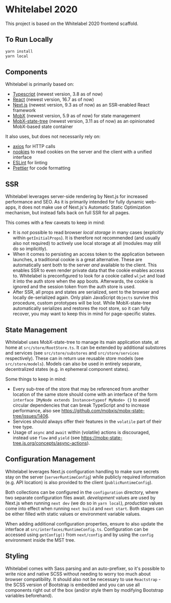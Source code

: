 # Whitelabel 2020

This project is based on the Whitelabel 2020 frontend scaffold. 

## To Run Locally
```bash
yarn install
yarn local
```

## Components
Whitelabel is primarily based on:
* [Typescript](https://www.typescriptlang.org) (newest version, 3.8 as of now)
* [React](https://reactjs.org) (newest version, 16.7 as of now)
* [Next.js](https://nextjs.org) (newest version, 9.3 as of now) as an SSR-enabled React framework
* [MobX](https://mobx.js.org) (newest version, 5.9 as of now) for state management
* [MobX-state-tree](https://mobx-state-tree.js.org) (newest version, 3.11 as of now) as an opinionated MobX-based state container

It also uses, but does not necessarily rely on:
* [axios](https://github.com/axios/axios) for HTTP calls
* [nookies](https://github.com/maticzav/nookies) to read cookies on the server and the client with a unified interface
* [ESLint](https://eslint.org) for linting
* [Prettier](https://prettier.io) for code formatting

## SSR
Whitelabel leverages server-side rendering by Next.js for increased performance and SEO. As it is primarily intended for fully dynamic web-apps, it does not make use of Next.js's Automatic Static Optimization mechanism, but instead falls back on full SSR for all pages. 

This comes with a few caveats to keep in mind:
* It is _not_ possible to read browser _local storage_ in many cases (explicitly within `getInitialProps`). It is therefore not recommended (and usually also not required) to actively use local storage at all (modules may still do so implicitly). 
* When it comes to persisting an access token to the application between launches, a traditional cookie is a great alternative. These are automatically sent both to the server _and_ available to the client. This enables SSR to even render private data that the cookie enables access to. Whitelabel is preconfigured to look for a cookie called `wljwt` and load it into the auth store when the app boots. Afterwards, the cookie is ignored and the session token from the auth store is used.
* After SSR, all props and states are serialized, sent to the browser and locally de-serialized again. Only plain JavaScript `Objects` survive this procedure, custom prototypes will be lost. While MobX-state-tree automatically serializes and restores the root store, so it can fully recover, you may want to keep this in mind for page-specific states. 

## State Management
Whitelabel uses MobX-state-tree to manage its main application state, at home at `src/store/RootStore.ts`. It can be extended by additional substores and services (see `src/store/substores` and `src/store/services` respectively). These can in return use reusable store models (see `src/store/models`). Models can also be used in entirely separate, decentralized states (e.g. in ephemeral component states).

Some things to keep in mind:
* Every sub-tree of the store that may be referenced from another location of the same store should come with an interface of the form `interface IMyNode extends Instance<typeof MyNode> {}` to avoid circular dependencies that can break TypeScript and to increase performance, also see https://github.com/mobxjs/mobx-state-tree/issues/1406.
* Services should always offer their features in the `volatile` part of their tree type.
* Usage of `async` and `await` within (volatile) actions is discouraged, instead use `flow` and `yield` (see https://mobx-state-tree.js.org/concepts/async-actions). 

## Configuration Management
Whitelabel leverages Next.js configuration handling to make sure secrets stay on the server (`serverRuntimeConfig`) while publicly required information (e.g. API location) is also provided to the client (`publicRuntimeConfig`). 

Both collections can be configured in the `configuration` directory, where two separate configuration files await. _development_ values are used by Next.js when running `next dev` (we do so in `yarn local`), _production_ values come into effect when running `next build` and `next start`. Both stages can be either filled with static values or environment variable values.

When adding additional configuration properties, ensure to also update the interface at `src/interfaces/RuntimeConfig.ts`. Configuration can be accessed using `getConfig()` from `next/config` and by using the `config` environment inside the MST tree.

## Styling
Whitelabel comes with Sass parsing and an auto-prefixer, so it's possible to write nice and native SCSS without needing to worry too much about browser compatibility. It should also not be necessary to use `Reactstrap` - the SCSS version of Bootstrap is embedded and you can use all components right out of the box (and/or style them by modifying Bootstrap variables beforehand). 
